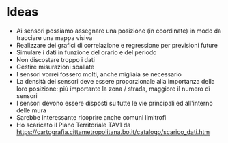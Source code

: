 # Ideas

- Ai sensori possiamo assegnare una posizione (in coordinate) in modo da tracciare una mappa visiva
- Realizzare dei grafici di correlazione e regressione per previsioni future
- Simulare i dati in funzione del orario e del periodo
- Non discostare troppo i dati
- Gestire misurazioni sballate
- I sensori vorrei fossero molti, anche migliaia se necessario
- La densità dei sensori deve essere proporzionale alla importanza della loro posizione: più importante la zona / strada, maggiore il numero di sensori
- I sensori devono essere disposti su tutte le vie principali ed all'interno delle mura
- Sarebbe interessante ricoprire anche comuni limitrofi
- Ho scaricato il Piano Territoriale TAV1 da https://cartografia.cittametropolitana.bo.it/catalogo/scarico_dati.htm